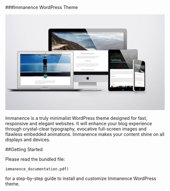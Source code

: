###Immanence WordPress Theme

![alt text](theme_preview.jpg "Immanence WordPress Theme")

Immanence is a truly minimalist WordPress theme designed for fast, responsive and elegant websites. It will enhance your blog experience through crystal-clear typography, evocative full-screen images and flawless embedded animations. Immanence makes your content shine on all displays and devices.

##Getting Started

Please read the bundled file:

```
immanence_documentation.pdf)
```

for a step-by-step guide to install and customize Immanence WordPress theme.